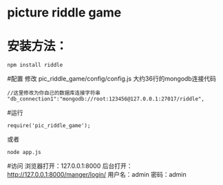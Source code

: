 # picture riddle game
# 安装方法：
	npm install riddle
#配置
修改 pic_riddle_game/config/config.js 大约36行的mongodb连接代码

	//这里修改为你自己的数据库连接字符串
	"db_connection1":"mongodb://root:123456@127.0.0.1:27017/riddle", 

#运行

	require('pic_riddle_game');

或者
	
	node app.js

#访问
浏览器打开：127.0.0.1:8000
后台打开：http://127.0.0.1:8000/manger/login/
用户名：admin
密码：admin